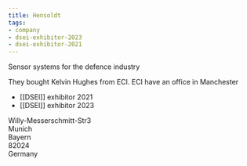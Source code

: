 ```yaml
---
title: Hensoldt
tags:
- company
- dsei-exhibitor-2023
- dsei-exhibitor-2021
---
```

Sensor systems for the defence industry

They bought Kelvin Hughes from ECI. ECI have an office in Manchester

- [[DSEI]] exhibitor 2021
- [[DSEI]] exhibitor 2023

Willy-Messerschmitt-Str3  
Munich  
Bayern  
82024  
Germany